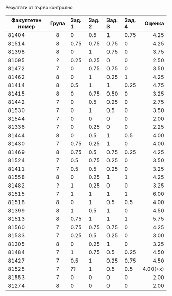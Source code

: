 Резултати от първо контролно

| Факултетен номер | Група | Зад. 1 | Зад. 2 | Зад. 3 | Зад. 4 | Оценка  |
| ---------- |:-----:|:-------|:-------|:-------|:-------|-------: |
| 81404      | 8     | 0      | 0.5    | 1      | 0.75   | 4.25    |
| 81514      | 8     | 0.75   | 0.75   | 0.75   | 0      | 4.25    |
| 81398      | 8     | 0      | 1      | 0.75   | 0      | 3.75    |
| 81095      | ?     | 0.25   | 0.25   | 0      | 0      | 2.50    |
| 81472      | 7     | 0      | 0.75   | 0.75   | 0      | 3.50    |
| 81462      | 8     | 0      | 1      | 0.25   | 1      | 4.25    |
| 81414      | 8     | 0.5    | 1      | 1      | 0.25   | 4.75    |
| 81415      | 8     | 0      | 0.75   | 0.50   | 0      | 3.25    |
| 81442      | 7     | 0      | 0.5    | 0.25   | 0      | 2.75    |
| 81530      | 7     | 0      | 1      | 0.5    | 0      | 3.50    |
| 81544      | 7     | 0      | 0      | 0      | 0      | 2.00    |
| 81336      | 7     | 0      | 0.25   | 0      | 0      | 2.25    |
| 81444      | 8     | 0      | 0.5    | 1      | 0.5    | 4.00    |
| 81430      | 7     | 0.75   | 0.25   | 1      | 0      | 4.00    |
| 81469      | 8     | 0.75   | 0.5    | 0.75   | 0.25   | 4.25    |
| 81524      | 7     | 0.5    | 0.75   | 0.25   | 0      | 3.50    |
| 81411      | 7     | 0.5    | 0.5    | 0.25   | 0      | 3.25    |
| 81558      | 8     | 0      | 0.25   | 1      | 1      | 4.25    |
| 81482      | ?     | 1      | 0.25   | 0      | 0      | 3.25    |
| 81515      | 7     | 1      | 1      | 1      | 1      | 6.00    |
| 81518      | 8     | 0      | 1      | 0.5    | 0.5    | 4.00    |
| 81399      | 8     | 1      | 0.5    | 1      | 0      | 4.50    |
| 81513      | 8     | 0.75   | 1      | 1      | 1      | 5.75    |
| 81560      | 7     | 0.75   | 0.75   | 0.75   | 0      | 4.25    |
| 81533      | 7     | 0.25   | 0.5    | 0.25   | 0      | 3.00    |
| 81305      | 8     | 0      | 0.25   | 1      | 0      | 3.25    |
| 81484      | 7     | 1      | 0.75   | 0.5    | 0.25   | 4.50    |
| 81427      | 7     | 0.5    | 1      | 0.25   | 0.75   | 4.50    |
| 81525      | 7     | ??     | 1      | 0.5    | 0.5    | 4.00(+x)|
| 81553      | 7     | 0      | 0      | 0      | 0      | 2.00    |
| 81274      | 8     | 0      | 0      | 0      | 0      | 2.00    |
